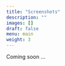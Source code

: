 ```yaml
---
title: "Screenshots"
description: ""
images: []
draft: false
menu: main
weight: 3
---
```


Coming soon ...
